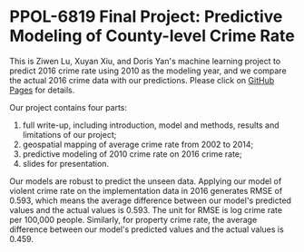 # PPOL-6819 Final Project: Predictive Modeling of County-level Crime Rate
This is Ziwen Lu, Xuyan Xiu, and Doris Yan's machine learning project to predict 2016 crime rate using 2010 as the modeling year, and we compare the actual 2016 crime data with our predictions. Please click on [GitHub Pages](https://dorisyan1122.github.io/Crime-Predictive-Modeling/) for details. 

Our project contains four parts: 

1. full write-up, including introduction, model and methods, results and limitations of our project;
2. geospatial mapping of average crime rate from 2002 to 2014;
3. predictive modeling of 2010 crime rate on 2016 crime rate; 
4. slides for presentation.

Our models are robust to predict the unseen data. Applying our model of violent crime rate on the implementation data in 2016 generates RMSE of 0.593, which means the average difference between our model's predicted values and the actual values is 0.593. The unit for RMSE is log crime rate per 100,000 people. Similarly, for property crime rate, the average difference between our model's predicted values and the actual values is 0.459.







